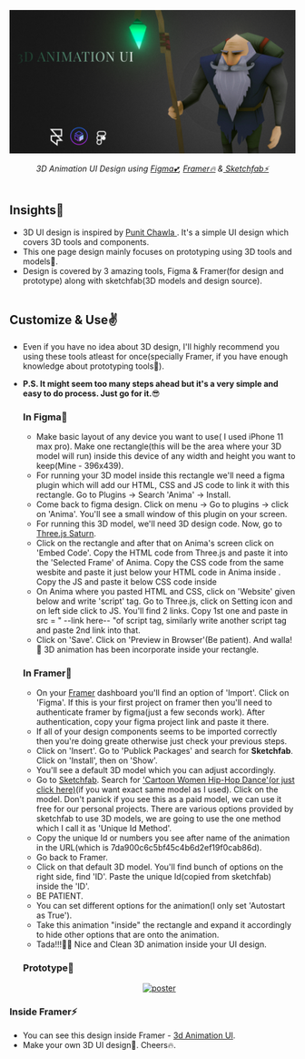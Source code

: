 <p align="center">
  <a href="https://github.com/Singh-Shivani/Hamilton_Flare">
    <img src="Poster&Gif/3D_Animation_Poster.png" alt="poster"> 
  </a>
</p>
<p align ="center"> 
<i>3D Animation UI Design using <a href="https://www.figma.com/">Figma💕</a>, <a href="https://framer.com/">Framer🔥</a> &<a href="https://sketchfab.com/"> Sketchfab⚡</a>  </i>
<br><br>

## Insights🔎
- 3D UI design is inspired by <a href="https://www.youtube.com/watch?v=xk-ihmSbtZs&t=474s">Punit Chawla </a>. It's a simple UI design which covers 3D tools and components.
- This one page design mainly focuses on prototyping using 3D tools and models🤩. 
- Design is covered by 3 amazing tools, Figma & Framer(for design and prototype) along with sketchfab(3D models and design source).
<br><br>

## Customize & Use✌️
- Even if you have no idea about 3D design, I'll highly recommend you using these tools atleast for once(specially Framer, if you have enough knowledge about prototyping tools🥳).
- <b>P.S. It might seem too many steps ahead but it's a very simple and easy to do process. Just go for it.</b>😎
  ### In Figma🎯
  - Make basic layout of any device you want to use( I used iPhone 11 max pro). Make one rectangle(this will be the area where your 3D model will run) inside this device of any width and height you want to keep(Mine - 396x439).
  - For running your 3D model inside this rectangle we'll need a figma plugin which will add our HTML, CSS and JS code to link it with this rectangle. Go to Plugins -> Search 'Anima' -> Install.
  - Come back to figma design. Click on menu -> Go to plugins -> click on 'Anima'. You'll see a small window of this plugin on your screen.
  - For running this 3D model, we'll need 3D design code. Now, go to <a href="https://codepen.io/elliezen/pen/yMqqWe">Three.js Saturn</a>.  
  - Click on the rectangle and after that on Anima's screen click on 'Embed Code'. Copy the HTML code from Three.js and paste it into the 'Selected Frame' of Anima. Copy the CSS code from the same wesbite and paste it just below your HTML code in Anima inside <style></style>. Copy the JS and paste it below CSS code inside <script></script>
  - On Anima where you pasted HTML and CSS, click on 'Website' given below and write 'script' tag. Go to Three.js, click on Setting icon and on left side click to JS. You'll find 2 links. Copy 1st one and paste in src = " --link here-- "of script tag, similarly write another script tag and paste 2nd link into that.
  - Click on 'Save'. Click on 'Preview in Browser'(Be patient). And walla!🤩 3D animation has been incorporate inside your rectangle.
  
  ### In Framer🎯
  - On your <a href="https://framer.com/">Framer</a> dashboard you'll find an option of 'Import'. Click on 'Figma'. If this is your first project on framer then you'll need to authenticate framer by figma(just a few seconds work). After authentication, copy your figma project link and paste it there.
  - If all of your design components seems to be imported correctly then you're doing greate otherwise just check your previous steps.
  - Click on 'Insert'. Go to 'Publick Packages' and search for <b>Sketchfab</b>. Click on 'Install', then on 'Show'.
  - You'll see a default 3D model which you can adjust accordingly.
  - Go to <a href="https://sketchfab.com/"> Sketchfab</a>. Search for <a href="https://sketchfab.com/3d-models/cartoon-woman-hip-hop-dance-7da900c6c5bf45c4b6d2ef19f0cab86d">'Cartoon Women Hip-Hop Dance'(or just click here)</a>(if you want exact same model as I used). Click on the model. Don't panick if you see this as a paid model, we can use it free for our personal projects. There are various options provided by sketchfab to use 3D models, we are going to use the one method which I call it as 'Unique Id Method'.
  - Copy the unique Id or numbers you see after name of the animation in the URL(which is 7da900c6c5bf45c4b6d2ef19f0cab86d).
  - Go back to Framer.
  - Click on that default 3D model. You'll find bunch of options on the right side, find 'ID'. Paste the unique Id(copied from sketchfab) inside the 'ID'.
  - BE PATIENT.
  - You can set different options for the animation(I only set 'Autostart as True').
  - Take this animation "inside" the rectangle and expand it accordingly to hide other options that are onto the animation.
  - Tada!!!🕺💃 Nice and Clean 3D animation inside your UI design.
  
  ### Prototype👀
  <p align="center">
  <a href="https://github.com/Singh-Shivani/Hamilton_Flare">
    <img src="https://user-images.githubusercontent.com/47295558/101497126-a3bbcd80-3990-11eb-9794-8645119aeb4e.gif" alt="poster"> 
  </a>
</p>

### Inside Framer⚡
- You can see this design inside Framer - <a href="https://framer.com/share/pDFA9V6DGSBTTd8BvRcT/EtAshFiEO4W1zqqyj5vn4v-7%3A0094md16fctdg"> 3d Animation UI</a>.
- Make your own 3D UI design🤝. Cheers🔥.


  
  
  

  
  
  


